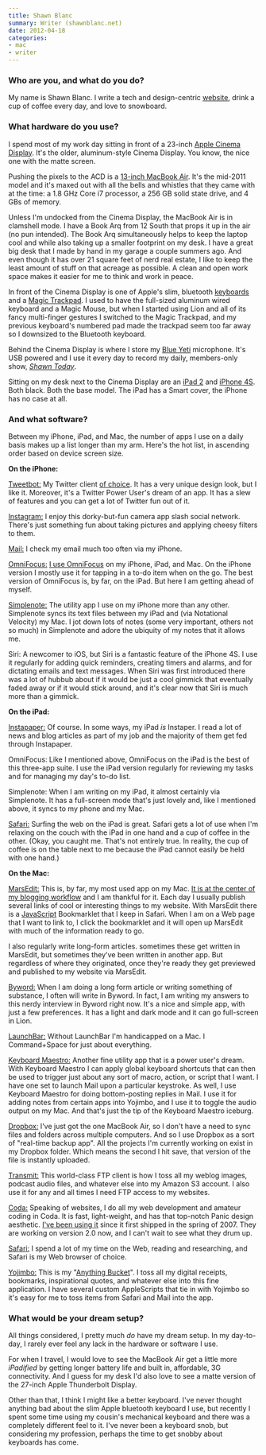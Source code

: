 ```yaml
---
title: Shawn Blanc
summary: Writer (shawnblanc.net)
date: 2012-04-18
categories:
- mac
- writer
---
```


### Who are you, and what do you do?

My name is Shawn Blanc. I write a tech and design-centric [website](http://shawnblanc.net/ "Shawn's website."), drink a cup of coffee every day, and love to snowboard.

### What hardware do you use?

I spend most of my work day sitting in front of a 23-inch [Apple Cinema Display][cinema-display]. It's the older, aluminum-style Cinema Display. You know, the nice one with the matte screen. 

Pushing the pixels to the ACD is a [13-inch MacBook Air][macbook-air]. It's the mid-2011 model and it's maxed out with all the bells and whistles that they came with at the time: a 1.8 GHz Core i7 processor, a 256 GB solid state drive, and 4 GBs of memory.

Unless I'm undocked from the Cinema Display, the MacBook Air is in clamshell mode. I have a Book Arq from 12 South that props it up in the air (no pun intended). The Book Arq simultaneously helps to keep the laptop cool and while also taking up a smaller footprint on my desk. I have a great big desk that I made by hand in my garage a couple summers ago. And even though it has over 21 square feet of nerd real estate, I like to keep the least amount of stuff on that acreage as possible. A clean and open work space makes it easier for me to think and work in peace.

In front of the Cinema Display is one of Apple's slim, bluetooth [keyboards][keyboard] and a [Magic Trackpad][magic-trackpad]. I used to have the full-sized aluminum wired keyboard and a Magic Mouse, but when I started using Lion and all of its fancy multi-finger gestures I switched to the Magic Trackpad, and my previous keyboard's numbered pad made the trackpad seem too far away so I downsized to the Bluetooth keyboard.

Behind the Cinema Display is where I store my [Blue Yeti][yeti] microphone. It's USB powered and I use it every day to record my daily, members-only show, [*Shawn Today*](http://shawnblanc.net/shawn-today/ "Shawn's personal show.").

Sitting on my desk next to the Cinema Display are an [iPad 2][ipad-2] and [iPhone 4S][iphone-4s]. Both black. Both the base model. The iPad has a Smart cover, the iPhone has no case at all.

### And what software?

Between my iPhone, iPad, and Mac, the number of apps I use on a daily basis makes up a list longer than my arm. Here's the hot list, in ascending order based on device screen size.

**On the iPhone:**

[Tweetbot:][tweetbot-ios] My Twitter client [of choice](http://shawnblanc.net/2011/04/tweetbot-review/ "Shawn's review of Tweetbot"). It has a very unique design look, but I like it. Moreover, it's a Twitter Power User's dream of an app. It has a slew of features and you can get a lot of Twitter fun out of it.

[Instagram:][instagram-ios] I enjoy this dorky-but-fun camera app slash social network. There's just something fun about taking pictures and applying cheesy filters to them.

[Mail:][mail-ios] I check my email much too often via my iPhone. 

[OmniFocus:][omnifocus-ios] [I use OmniFocus](http://shawnblanc.net/2010/10/omnifocus/ "Shawn's post about using Omnifocus.") on my iPhone, iPad, and Mac. On the iPhone version I mostly use it for tapping in a to-do item when on the go. The best version of OmniFocus is, by far, on the iPad. But here I am getting ahead of myself.

[Simplenote:][simplenote-ios] The utility app I use on my iPhone more than any other. Simplenote syncs its text files between my iPad and (via Notational Velocity) my Mac. I jot down lots of notes (some very important, others not so much) in Simplenote and adore the ubiquity of my notes that it allows me.

Siri: A newcomer to iOS, but Siri is a fantastic feature of the iPhone 4S. I use it regularly for adding quick reminders, creating timers and alarms, and for dictating emails and text messages. When Siri was first introduced there was a lot of hubbub about if it would be just a cool gimmick that eventually faded away or if it would stick around, and it's clear now that Siri is much more than a gimmick.

**On the iPad:**

[Instapaper:][instapaper-ios] Of course. In some ways, my iPad *is* Instaper. I read a lot of news and blog articles as part of my job and the majority of them get fed through Instapaper.

OmniFocus: Like I mentioned above, OmniFocus on the iPad is the best of this three-app suite. I use the iPad version regularly for reviewing my tasks and for managing my day's to-do list. 

Simplenote: When I am writing on my iPad, it almost certainly via Simplenote. It has a full-screen mode that's just lovely and, like I mentioned above, it syncs to my phone and my Mac.

[Safari:][safari-ios] Surfing the web on the iPad is great. Safari gets a lot of use when I'm relaxing on the couch with the iPad in one hand and a cup of coffee in the other. (Okay, you caught me. That's not entirely true. In reality, the cup of coffee is on the table next to me because the iPad cannot easily be held with one hand.)

**On the Mac:**

[MarsEdit:][marsedit] This is, by far, my most used app on my Mac. [It is at the center of my blogging workflow](http://shawnblanc.net/2008/01/marsedit-review/ "Shawn's review of MarsEdit.") and I am thankful for it. Each day I usually publish several links of cool or interesting things to my website. With MarsEdit there is a [JavaScript][] Bookmarklet that I keep in Safari. When I am on a Web page that I want to link to, I click the bookmarklet and it will open up MarsEdit with much of the information ready to go. 

I also regularly write long-form articles. sometimes these get written in MarsEdit, but sometimes they've been written in another app. But regardless of where they originated, once they're ready they get previewed and published to my website via MarsEdit.

[Byword:][byword] When I am doing a long form article or writing something of substance, I often will write in Byword. In fact, I am writing my answers to this nerdy interview in Byword right now. It's a nice and simple app, with just a few preferences. It has a light and dark mode and it can go full-screen in Lion.

[LaunchBar:][launchbar] Without LaunchBar I'm handicapped on a Mac. I Command+Space for just about everything.

[Keyboard Maestro:][keyboard-maestro] Another fine utility app that is a power user's dream. With Keyboard Maestro I can apply global keyboard shortcuts that can then be used to trigger just about any sort of macro, action, or script that I want. I have one set to launch Mail upon a particular keystroke. As well, I use Keyboard Maestro for doing bottom-posting replies in Mail. I use it for adding notes from certain apps into Yojimbo, and I use it to toggle the audio output on my Mac. And that's just the tip of the Keyboard Maestro iceburg.

[Dropbox:][dropbox] I've just got the one MacBook Air, so I don't have a need to sync files and folders across multiple computers. And so I use Dropbox as a sort of "real-time backup app". All the projects I'm currently working on exist in my Dropbox folder. Which means the second I hit save, that version of the file is instantly uploaded. 

[Transmit:][transmit] This world-class FTP client is how I toss all my weblog images, podcast audio files, and whatever else into my Amazon S3 account. I also use it for any and all times I need FTP access to my websites.

[Coda:][coda] Speaking of websites, I do all my web development and amateur coding in Coda. It is fast, light-weight, and has that top-notch Panic design aesthetic. [I've been using it](http://shawnblanc.net/2008/01/coda-the-one-window-wonder/ "Shawn's review of Coda.") since it first shipped in the spring of 2007. They are working on version 2.0 now, and I can't wait to see what they drum up.

[Safari:][safari] I spend a lot of my time on the Web, reading and researching, and Safari is my Web browser of choice.

[Yojimbo:][yojimbo] This is my "[Anything Bucket](http://shawnblanc.net/2009/09/yojimbo-and-anything-buckets/ "Shawn's post on using Yojimbo as his 'Anything Bucket'.")". I toss all my digital receipts, bookmarks, inspirational quotes, and whatever else into this fine application. I have several custom AppleScripts that tie in with Yojimbo so it's easy for me to toss items from Safari and Mail into the app.

### What would be your dream setup?

All things considered, I pretty much *do* have my dream setup. In my day-to-day, I rarely ever feel any lack in the hardware or software I use. 

For when I travel, I would love to see the MacBook Air get a little more *iPadified* by getting longer battery life and built in, affordable, 3G connectivity. And I guess for my desk I'd also love to see a matte version of the 27-inch Apple Thunderbolt Display.

Other than that, I think I might like a better keyboard. I've never thought anything bad about the slim Apple bluetooth keyboard I use, but recently I spent some time using my cousin's mechanical keyboard and there was a completely different feel to it. I've never been a keyboard snob, but considering my profession, perhaps the time to get snobby about keyboards has come.

[byword]: https://bywordapp.com/ "A full-screen writing tool for the Mac."
[cinema-display]: https://en.wikipedia.org/wiki/Apple_Cinema_Display "An LCD display."
[coda]: https://panic.com/coda/ "A single-window HTML/web tool for the Mac."
[dropbox]: https://www.dropbox.com/ "Online syncing and storage."
[instagram-ios]: https://apps.apple.com/us/app/instagram/id389801252 "A photo taking/sharing app."
[instapaper-ios]: http://web.archive.org/web/20221221083204/https://www.instapaper.com/iphone "An iPhone app for reading Instapaper saved pages."
[ipad-2]: https://www.apple.com/ipad/ "A tablet device."
[iphone-4s]: https://en.wikipedia.org/wiki/IPhone_4S "A smartphone."
[javascript]: https://en.wikipedia.org/wiki/JavaScript "An interpreted scripting language."
[keyboard-maestro]: http://www.keyboardmaestro.com/main/ "A macro application for the Mac."
[keyboard]: https://www.apple.com/us/shop/goto/mac/accessories "The keyboard."
[launchbar]: https://www.obdev.at/products/launchbar/index.html "An application launcher and data manager for the Mac."
[macbook-air]: https://www.apple.com/macbook-air/ "A very thin laptop."
[magic-trackpad]: https://en.wikipedia.org/wiki/Magic_Trackpad "A trackpad for desktop machines."
[mail-ios]: https://www.apple.com/ios/ios-16/ "A mail client included with iOS."
[marsedit]: https://redsweater.com/marsedit/ "A weblog editor for the Mac."
[omnifocus-ios]: https://apps.apple.com/us/app/omnifocus-2-for-iphone/id690305341 "Task management for the iPhone."
[safari-ios]: https://en.wikipedia.org/wiki/Safari_(web_browser)#iOS-specific_features "A web browser included with iOS."
[safari]: https://www.apple.com/safari/ "A fast web browser."
[simplenote-ios]: https://apps.apple.com/us/app/simplenote/id289429962 "A note app with cloud syncing."
[transmit]: https://panic.com/transmit/ "An FTP/SFTP client for the Mac."
[tweetbot-ios]: https://tapbots.com/tweetbot/ "A Twitter client for iOS."
[yeti]: https://bluemic.com/yeti/ "A USB microphone."
[yojimbo]: http://www.barebones.com/products/Yojimbo/ "Data 'bucket' software for the Mac."
